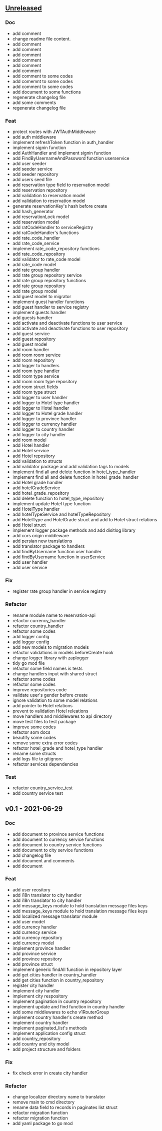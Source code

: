 <a name="unreleased"></a>
## [Unreleased]

### Doc
- add comment
- change readme file content.
- add comment
- add comment
- add comment
- add comment
- add comment
- add comment
- add comment to some codes
- add comemnt to some codes
- add comment to some codes
- add document to some functions
- regenerate changelog file
- add some comments
- regenerate changelog file

### Feat
- protect routes with JWTAuthMiddleware
- add auth middleware
- implement refreshToken function in auth_handler
- implement signin function
- add AuthHandler and implement signin function
- add FindByUsernameAndPassword function userservice
- add user seeder
- add seeder service
- add seeder repository
- add users seed file
- add reservation type field to reservation model
- add reservation repository
- add validation to reservation model
- add validation to reservation model
- generate reservationKey's hash before create
- add hash_generator
- add reservationLock model
- add reservation model
- add ratCodeHandler to serviceRegistry
- add ratCodeHandler's functions
- add rate_code_handler
- add rate_code_service
- implement rate_code_repository functions
- add rate_code_repository
- add validator to rate_code model
- add rate_code model
- add rate group handler
- add rate group repository service
- add rate group repository functions
- add rate group repository
- add rate group model
- add guest model to migrator
- implement guest handler functions
- add guest handler to service registry
- implement guests handler
- add guests handler
- add activate and deactivate functions to user service
- add activate and deactivate functions to user repository
- add guest service
- add guest repository
- add guest model
- add room handler
- add room room service
- add room repository
- add logger to handlers
- add room type handler
- add room type service
- add room room type repository
- add room struct fields
- add room type struct
- add logger to user handler
- add logger to Hotel type handler
- add logger to Hotel handler
- add logger to Hotel grade handler
- add logger to province handler
- add logger to currency handler
- add logger to country handler
- add logger to city handler
- add room model
- add Hotel handler
- add Hotel service
- add Hotel repository
- add validation to structs
- add validator package and add validation tags to models
- implement find all and delete function in hotel_type_handler
- implement find all and delete function in hotel_grade_handler
- add Hotel grade handler
- add hotelGradeService
- add hotel_grade_repository
- add delete function to hotel_type_repository
- implement update Hotel type function
- add HotelType handler
- add hotelTypeService and hotelTypeRepository
- add HotelType and HotelGrade struct and add to Hotel struct relations
- add Hotel struct
- implement logger package methods and add disitlog library
- add cors origin middleware
- add persian new translations
- add translator package to handlers
- add findByUsername function user handler
- add findByUsername function in userService
- add user handler
- add user service

### Fix
- register rate group handler in service registry

### Refactor
- rename module name to reservation-api
- refactor currency_handler
- refactor country_handler
- refactor some codes
- add logger config
- add logger config
- add new models to migration models
- refactor validations in models beforeCreate hook
- change logger library with zaplogger
- tidy go mod file
- refactor some field names is tests
- change handlers input with shared struct
- refactor some codes
- refactor some codes
- improve repositories code
- validate user's gender before create
- ignore validation to some model relations
- add pointer to Hotel relations
- prevent to validation Hotel releations
- move handlers and middlewares to api directory
- move test files to test package
- improve some codes
- refactor som docs
- beautify some codes
- remove some extra error codes
- refactor hotel_grade and hotel_type handler
- rename some structs
- add logs file to gitignore
- refactor services dependencies

### Test
- refactor country_service_test
- add country service test


<a name="v0.1"></a>
## v0.1 - 2021-06-29
### Doc
- add document to province service functions
- add document to currency service functions
- add document to country service functions
- add document to city service functions
- add changelog file
- add document and comments
- add document

### Feat
- add user reository
- add i18n translator to city handler
- add i18n translator to city handler
- add message_keys module to hold translation message files keys
- add message_keys module to hold translation message files keys
- add localized message translator module
- add user model
- add currency handler
- add currency service
- add currency repository
- add currency model
- implement province handler
- add province service
- add province repository
- add province struct
- implement generic findAll function in repository layer
- add get cities handler in country_handler
- add get cities function in country_repository
- register city handler
- implement city handler
- implement city respository
- implement pagination in country repository
- implement update and find function in country handler
- add some middlewares to echo v1RouterGroup
- implement country handler's create method
- implement country handler
- implement paginated_list's methods
- implement application config struct
- add country_repository
- add country and city model
- add project structure and folders

### Fix
- fix check error in create city handler

### Refactor
- change localizer directory name to translator
- remove main to cmd directory
- rename data field to records in paginates list struct
- refactor migration function
- refactor migration function
- add yaml package to go mod


[Unreleased]: https://github.com/RezaEskandarii/Hotel-reservation/compare/v0.1...HEAD
